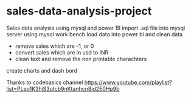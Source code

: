# sales-data-analysis-project
Sales data analysis using mysql and power BI
import .sql file into mysql server using mysql work bench
load data into power bi and clean data 
  - remove sales which are -1, or 0
  - convert sales which are in usd to INR
  - clean text  and remove the non  printable  charachters

create charts and dash bord
  



Thanks to codebasics channel 
https://www.youtube.com/playlist?list=PLeo1K3hjS3utcb9nKtanhcn8jd2E0Hp9b
